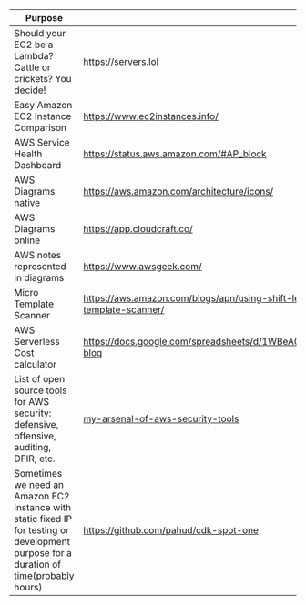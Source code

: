 | Purpose                        | Tool                            |
|--------------------------------|---------------------------------------|
| Should your EC2 be a Lambda? Cattle or crickets? You decide!  |  https://servers.lol  | 
| Easy Amazon EC2 Instance Comparison  | https://www.ec2instances.info/   | 
|AWS Service Health Dashboard | https://status.aws.amazon.com/#AP_block |
|AWS Diagrams native | https://aws.amazon.com/architecture/icons/ |
|AWS Diagrams online | https://app.cloudcraft.co/ |
|AWS notes represented in diagrams|https://www.awsgeek.com/|
|Micro Template Scanner|https://aws.amazon.com/blogs/apn/using-shift-left-to-find-vulnerabilities-before-deployment-with-trend-micro-template-scanner/|
|AWS Serverless Cost calculator|https://docs.google.com/spreadsheets/d/1WBeA0CfLqo0aT_js3e6XFljX9mSI22mwksVr16qt5tU/edit#gid=770186675 [blog](https://medium.com/serverless-transformation/is-serverless-cheaper-for-your-use-case-find-out-with-this-calculator-2f8a52fc6a68)|
|List of open source tools for AWS security: defensive, offensive, auditing, DFIR, etc.|[my-arsenal-of-aws-security-tools](https://github.com/toniblyx/my-arsenal-of-aws-security-tools)|
|Sometimes we need an Amazon EC2 instance with static fixed IP for testing or development purpose for a duration of time(probably hours)|https://github.com/pahud/cdk-spot-one|

